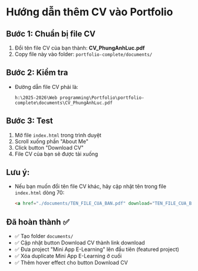 # Hướng dẫn thêm CV vào Portfolio

## Bước 1: Chuẩn bị file CV
1. Đổi tên file CV của bạn thành: **CV_PhungAnhLuc.pdf**
2. Copy file này vào folder: `portfolio-complete/documents/`

## Bước 2: Kiểm tra
- Đường dẫn file CV phải là: 
  ```
  h:\2025-2026\Web programming\Portfolio\portfolio-complete\documents\CV_PhungAnhLuc.pdf
  ```

## Bước 3: Test
1. Mở file `index.html` trong trình duyệt
2. Scroll xuống phần "About Me"
3. Click button "Download CV"
4. File CV của bạn sẽ được tải xuống

## Lưu ý:
- Nếu bạn muốn đổi tên file CV khác, hãy cập nhật tên trong file `index.html` dòng 70:
  ```html
  <a href="./documents/TEN_FILE_CUA_BAN.pdf" download="TEN_FILE_CUA_BAN.pdf" class="btn-download">Download CV</a>
  ```

## Đã hoàn thành ✅
- ✅ Tạo folder `documents/`
- ✅ Cập nhật button Download CV thành link download
- ✅ Đưa project "Mini App E-Learning" lên đầu tiên (featured project)
- ✅ Xóa duplicate Mini App E-Learning ở cuối
- ✅ Thêm hover effect cho button Download CV
